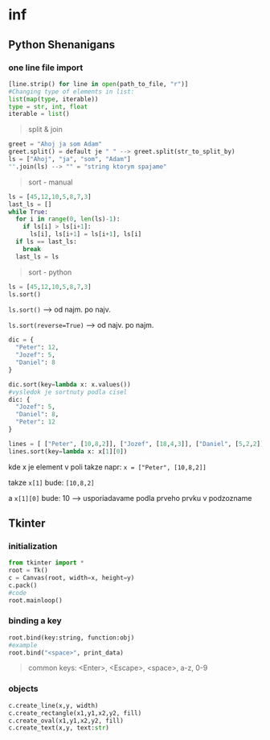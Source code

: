 # inf
## Python Shenanigans
### one line file import 
```py
[line.strip() for line in open(path_to_file, "r")]
#Changing type of elements in list:
list(map(type, iterable))
type = str, int, float
iterable = list()
```
> split & join
```py
greet = "Ahoj ja som Adam"
greet.split() = default je " " --> greet.split(str_to_split_by)
ls = ["Ahoj", "ja", "som", "Adam"]
"".join(ls) --> "" = "string ktorym spajame"
```
> sort - manual
```py
ls = [45,12,10,5,8,7,3]
last_ls = []
while True:
  for i in range(0, len(ls)-1):
    if ls[i] > ls[i+1]:
      ls[i], ls[i+1] = ls[i+1], ls[i]
  if ls == last_ls:
    break
  last_ls = ls
```
> sort - python
```py
ls = [45,12,10,5,8,7,3]
ls.sort()
```
`ls.sort()` --> od najm. po najv.

`ls.sort(reverse=True)` --> od najv. po najm.
```py
dic = {
  "Peter": 12,
  "Jozef": 5,
  "Daniel": 8
}

dic.sort(key=lambda x: x.values())
#vysledok je sortnuty podla cisel
dic: {
  "Jozef": 5,
  "Daniel": 8,
  "Peter": 12
}

lines = [ ["Peter", [10,8,2]], ["Jozef", [18,4,3]], ["Daniel", [5,2,2]] ]
lines.sort(key=lambda x: x[1][0])
```
kde x je element v poli takze napr: `x = ["Peter", [10,8,2]]`

takze `x[1]` bude: `[10,8,2]`

a `x[1][0]` bude: 10 --> usporiadavame podla prveho prvku v podzozname

## Tkinter
### initialization
```py
from tkinter import *
root = Tk()
c = Canvas(root, width=x, height=y)
c.pack()
#code
root.mainloop()
```
### binding a key
```py
root.bind(key:string, function:obj)
#example
root.bind("<space>", print_data)
```
> common keys: \<Enter\>, \<Escape\>, \<space\>, a-z, 0-9

### objects
```py
c.create_line(x,y, width)
c.create_rectangle(x1,y1,x2,y2, fill)
c.create_oval(x1,y1,x2,y2, fill)
c.create_text(x,y, text:str)
```

